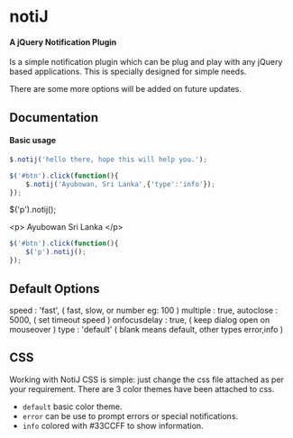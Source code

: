 # notiJ
#### A jQuery Notification Plugin

Is a simple notification plugin which can be plug and play with any jQuery based applications. This is specially designed for simple needs.

There are some more options will be added on future updates.  

## Documentation

#### Basic usage

```js
$.notij('hello there, hope this will help you.');

$('#btn').click(function(){
    $.notij('Ayubowan, Sri Lanka',{'type':'info'});
});
```

$('p').notij();

&lt;p&gt; Ayubowan Sri Lanka &lt;/p&gt;

```js
$('#btn').click(function(){
    $('p').notij();
});
```

## Default Options

speed           : 'fast',       ( fast, slow, or number eg: 100 )
multiple        : true,
autoclose       : 5000,         ( set timeout speed )
onfocusdelay    : true,         ( keep dialog open on mouseover )
type            : 'default'     ( blank means default, other types error,info )

## CSS

Working with NotiJ CSS is simple: just change the css file attached as per your requirement. There are 3 color themes have been attached to css.

* `default` basic color theme.
* `error` can be use to prompt errors or special notifications.
* `info` colored with #33CCFF to show information.


